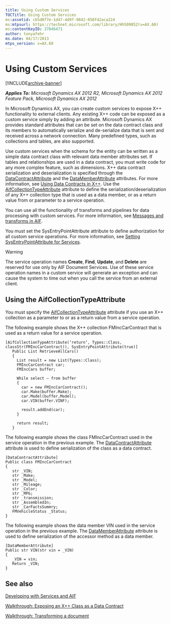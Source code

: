 ```yaml
---
title: Using Custom Services
TOCTitle: Using Custom Services
ms:assetid: cb5d0f7e-1d47-4d9f-9842-050f42aca224
ms:mtpsurl: https://technet.microsoft.com/library/Hh509052(v=AX.60)
ms:contentKeyID: 37046471
author: tonyafehr
ms.date: 04/17/2013
mtps_version: v=AX.60
---
```


# Using Custom Services 


[!INCLUDE[archive-banner](includes/archive-banner.md)]


_**Applies To:** Microsoft Dynamics AX 2012 R2, Microsoft Dynamics AX 2012 Feature Pack, Microsoft Dynamics AX 2012_

 In Microsoft Dynamics AX, you can create custom services to expose X++ functionality to external clients. Any existing X++ code can be exposed as a custom service simply by adding an attribute. Microsoft Dynamics AX provides standard attributes that can be set on the data contract class and its members to automatically serialize and de-serialize data that is sent and received across a network connection. Many predefined types, such as collections and tables, are also supported.

Use custom services when the schema for the entity can be written as a simple data contract class with relevant data member attributes set. If tables and relationships are used in a data contract, you must write code for any more complex feature, such as dimensions. X++ data contract serialization and deserialization is specified through the [DataContractAttribute](https://technet.microsoft.com/library/gg732039\(v=ax.60\)) and the [DataMemberAttribute](https://technet.microsoft.com/library/gg732046\(v=ax.60\)) attributes. For more information, see [Using Data Contracts in X++](using-data-contracts-in-x.md). Use the [AifCollectionTypeAttribute](https://technet.microsoft.com/library/gg738025\(v=ax.60\)) attribute to define the serialization/deserialization of any X++ collection type that is used as a data member, or as a return value from or parameter to a service operation.

You can use all the functionality of transforms and pipelines for data processing with custom services. For more information, see [Messages and transforms in AIF](messages-and-transforms-in-aif.md).

You must set the SysEntryPointAttribute attribute to define authorization for all custom service operations. For more information, see [Setting SysEntryPointAttribute for Services](setting-sysentrypointattribute-for-services.md).


> [!WARNING]
> <P>The service operation names <STRONG>Create</STRONG>, <STRONG>Find</STRONG>, <STRONG>Update</STRONG>, and <STRONG>Delete</STRONG> are reserved for use only by AIF Document Services. Use of these service operation names in a custom service will generate an exception and can cause the system to time out when you call the service from an external client.</P>



## Using the AifCollectionTypeAttribute

You must specify the [AifCollectionTypeAttribute](https://technet.microsoft.com/library/gg738025\(v=ax.60\)) attribute if you use an X++ collection as a parameter to or as a return value from a service operation.

The following example shows the X++ collection FMIncCarContract that is used as a return value for a service operation.

    [AifCollectionTypeAttribute(‘return’, Types::Class, classStr(FMIncCarContract)), SysEntryPointAttribute(true)]
       Public List RetrieveAllCars()
       {   
         List result = new List(Types::Class);
         FMIncCarContract car;
         FMIncCars buffer;
    
         While select – from buffer
         {
           car = new FMIncCarContract();
           car.Make(buffer.Make);
           car.Model(buffer,Model);
           car.VIN(buffer.VINF);
    
           result.addEnd(car);
         }
    
         return result;
       }

The following example shows the class FMIncCarContract used in the service operation in the previous example. The [DataContractAttribute](https://technet.microsoft.com/library/gg732039\(v=ax.60\)) attribute is used to define serialization of the class as a data contract.

    [DataContractAttribute]
    Public class FMIncCarContract
    {
       str _VIN;
       str _Make;
       str _Model;
       str _Mileage;
       str _Color;
       str _MPG;
       str _transmission;
       str _AssembledIn;
       str _CarFactsSummry;
       FMVehicleStatus _Status;
    }

The following example shows the data member VIN used in the service operation in the previous example. The [DataMemberAttribute](https://technet.microsoft.com/library/gg732046\(v=ax.60\)) attribute is used to define serialization of the accessor method as a data member.

    [DataMemberAttribute]
    Public str VIN(str vin = _VIN)
    {
       _VIN = vin;
       Return _VIN;
    }

## See also

[Developing with Services and AIF](developing-with-services-and-aif.md)

[Walkthrough: Exposing an X++ Class as a Data Contract](walkthrough-exposing-an-x-class-as-a-data-contract.md)

[Walkthrough: Transforming a document](walkthrough-transforming-a-document.md)


